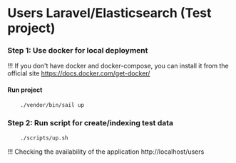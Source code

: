# Users Laravel/Elasticsearch (Test project)
### Step 1: Use docker for local deployment
!!! If you don't have docker and docker-compose, you can install it from the official site https://docs.docker.com/get-docker/

#### Run project
```bash
    ./vendor/bin/sail up
```

### Step 2: Run script for create/indexing test data
```bash
    ./scripts/up.sh
```

!!! Checking the availability of the application
http://localhost/users
